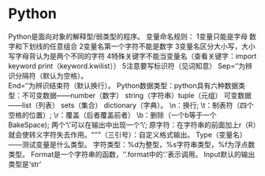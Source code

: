 # Python
Python是面向对象的解释型/弱类型的程序。
变量命名规则：
1变量只能是字母 数字和下划线的任意组合
2变量名第一个字符不能是数字
3变量名区分大小写，大小写字母背认为是两个不同的字符
4特殊关键字不能当变量名（查看关键字：import keyword print（keyword.kwilist））
5注意要写标识符（见词知意）
Sep=‘’为辨识分隔符（默认为空格）。	
End=‘’为辨识结束符（默认换行）。
Python数据类型：python具有六种数据类型：不可变数据——number（数字） string（字符串）tuple（元组） 可变数据——list（列表） sets（集合） dictionary（字典）。
\n：换行;  \t：制表符（四个空格的位置）;  \r：覆盖（后者覆盖前者） \b：删除（一个b等于一个BakeSpace); 两个‘\\’可以在输出中出现一个‘\’; 原字符：在字符串的前面加上r（R）就会使转义字符失去作用。“‘’”（三引号）：自定义格式输出。
Type（变量名）——测试变量是什么类型。
字符类型：%d为整型，%s字符串类型，%f为浮点数类型。
Format是一个字符串的函数，‘’.format中的‘.’表示调用。
Input默认的输出类型是‘str’

